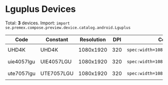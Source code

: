 # Lguplus Devices

Total: **3** devices. Import: `import se.premex.compose.preview.device.catalog.android.Lguplus`

| Code | Constant | Resolution | DPI | Compose Spec | Preview Usage |
|------|----------|------------|-----|-------------|---------------|
| UHD4K | UHD4K | 1080x1920 | 320 | `spec:width=1080px,height=1920px,dpi=320` | `@Preview(device = Lguplus.UHD4K)` |
| uie4057lgu | UIE4057LGU | 1080x1920 | 320 | `spec:width=1080px,height=1920px,dpi=320` | `@Preview(device = Lguplus.UIE4057LGU)` |
| ute7057lgu | UTE7057LGU | 1080x1920 | 320 | `spec:width=1080px,height=1920px,dpi=320` | `@Preview(device = Lguplus.UTE7057LGU)` |

<!-- Generated automatically. Do not edit manually. -->
